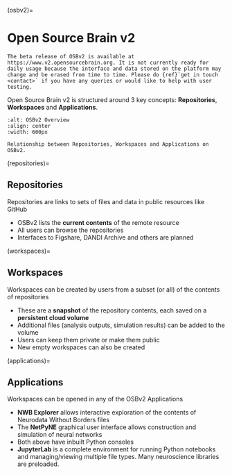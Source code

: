 (osbv2)=
# Open Source Brain v2

```{admonition} OSBv2 is under active development
The beta release of OSBv2 is available at https://www.v2.opensourcebrain.org. It is not currently ready for daily usage because the interface and data stored on the platform may change and be erased from time to time. Please do {ref}`get in touch <contact>` if you have any queries or would like to help with user testing.
```

Open Source Brain v2 is structured around 3 key concepts: **Repositories**, **Workspaces** and **Applications**.


```{figure} ../images/OSBv2Overview.png
:alt: OSBv2 Overview
:align: center
:width: 600px

Relationship between Repositories, Workspaces and Applications on OSBv2.

```

(repositories)=
## Repositories

Repositories are links to sets of files and data in public resources like GitHub

- OSBv2 lists the **current contents** of the remote resource
- All users can browse the repositories
- Interfaces to Figshare, DANDI Archive and others are planned

(workspaces)=
## Workspaces

Workspaces can be created by users from a subset (or all) of the contents of repositories

- These are a **snapshot** of the repository contents, each saved on a **persistent cloud volume**
- Additional files (analysis outputs, simulation results) can be added to the volume
- Users can keep them private or make them public
- New empty workspaces can also be created


(applications)=
## Applications

Workspaces can be opened in any of the OSBv2 Applications

- **NWB Explorer** allows interactive exploration of the contents of Neurodata Without Borders files
- The **NetPyNE** graphical user interface allows construction and simulation of neural networks
- Both above have inbuilt Python consoles
- **JupyterLab** is a complete environment for running Python notebooks and managing/viewing multiple file types. Many neuroscience libraries are preloaded.
